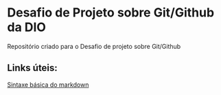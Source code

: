 # Desafio de Projeto sobre Git/Github da DIO
Repositório criado para o Desafio de projeto sobre Git/Github

## Links úteis:
[Sintaxe básica do markdown](https://www.markdownguide.org/getting-started/)

